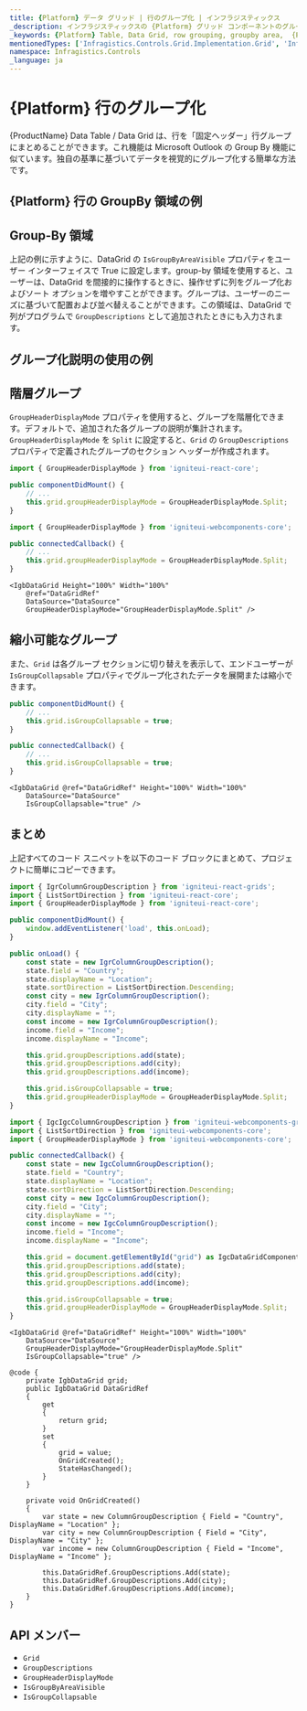 ```yaml
---
title: {Platform} データ グリッド | 行のグループ化 | インフラジスティックス
_description: インフラジスティックスの {Platform} グリッド コンポーネントのグループ行機能を使用して、行を「固定ヘッダー」行グループにまとめます。独自の基準に基づいてデータを視覚的にグループ化する簡単な方法です。{ProductName} テーブルのサンプルを是非お試しください!
_keywords: {Platform} Table, Data Grid, row grouping, groupby area,  {ProductName}, Infragistics, {Platform} テーブル, データ グリッド, 行のグループ化, groupby 領域,  インフラジスティックス
mentionedTypes: ['Infragistics.Controls.Grid.Implementation.Grid', 'Infragistics.Controls.Grid.Implementation.Column']
namespace: Infragistics.Controls
_language: ja
---
```


# {Platform} 行のグループ化

{ProductName} Data Table / Data Grid は、行を「固定ヘッダー」行グループにまとめることができます。これ機能は Microsoft Outlook の Group By 機能に似ています。独自の基準に基づいてデータを視覚的にグループ化する簡単な方法です。

## {Platform} 行の GroupBy 領域の例

<code-view style="height: 600px"
           data-demos-base-url="{environment:dvDemosBaseUrl}"
           iframe-src="{environment:dvDemosBaseUrl}/grids/data-grid-row-grouping"
           alt="{Platform} 行のグループ化の例"
           github-src="grids/data-grid/row-grouping">
</code-view>

<div class="divider--half"></div>

## Group-By 領域

上記の例に示すように、DataGrid の `IsGroupByAreaVisible` プロパティをユーザー インターフェイスで True に設定します。group-by 領域を使用すると、ユーザーは、DataGrid を間接的に操作するときに、操作せずに列をグループ化およびソート オプションを増やすことができます。グループは、ユーザーのニーズに基づいて配置および並べ替えることができます。この領域は、DataGrid で列がプログラムで `GroupDescriptions` として追加されたときにも入力されます。

## グループ化説明の使用の例

<code-view style="height: 600px"
           data-demos-base-url="{environment:dvDemosBaseUrl}"
           iframe-src="{environment:dvDemosBaseUrl}/grids/data-grid-row-group-descriptions"
           alt="{Platform} 行のグループ化の例"
           github-src="grids/data-grid/row-grouping-descriptions">
</code-view>

<div class="divider--half"></div>

## 階層グループ

`GroupHeaderDisplayMode` プロパティを使用すると、グループを階層化できます。デフォルトで、追加された各グループの説明が集計されます。`GroupHeaderDisplayMode` を `Split` に設定すると、`Grid` の `GroupDescriptions` プロパティで定義されたグループのセクション ヘッダーが作成されます。


<!-- React -->
```ts
import { GroupHeaderDisplayMode } from 'igniteui-react-core';

public componentDidMount() {
    // ...
    this.grid.groupHeaderDisplayMode = GroupHeaderDisplayMode.Split;
}
```

<!-- WebComponents -->
```ts
import { GroupHeaderDisplayMode } from 'igniteui-webcomponents-core';

public connectedCallback() {
    // ...
    this.grid.groupHeaderDisplayMode = GroupHeaderDisplayMode.Split;
}
```

```razor
<IgbDataGrid Height="100%" Width="100%"
    @ref="DataGridRef"
    DataSource="DataSource"
    GroupHeaderDisplayMode="GroupHeaderDisplayMode.Split" />
```

## 縮小可能なグループ

また、`Grid` は各グループ セクションに切り替えを表示して、エンドユーザーが `IsGroupCollapsable` プロパティでグループ化されたデータを展開または縮小できます。

<!-- React -->
```ts
public componentDidMount() {
    // ...
    this.grid.isGroupCollapsable = true;
}
```

<!-- WebComponents -->
```ts
public connectedCallback() {
    // ...
    this.grid.isGroupCollapsable = true;
}
```

```razor
<IgbDataGrid @ref="DataGridRef" Height="100%" Width="100%"
    DataSource="DataSource"
    IsGroupCollapsable="true" />
```

## まとめ

上記すべてのコード スニペットを以下のコード ブロックにまとめて、プロジェクトに簡単にコピーできます。


```ts
import { IgrColumnGroupDescription } from 'igniteui-react-grids';
import { ListSortDirection } from 'igniteui-react-core';
import { GroupHeaderDisplayMode } from 'igniteui-react-core';

public componentDidMount() {
    window.addEventListener('load', this.onLoad);
}

public onLoad() {
    const state = new IgrColumnGroupDescription();
    state.field = "Country";
    state.displayName = "Location";
    state.sortDirection = ListSortDirection.Descending;
    const city = new IgrColumnGroupDescription();
    city.field = "City";
    city.displayName = "";
    const income = new IgrColumnGroupDescription();
    income.field = "Income";
    income.displayName = "Income";

    this.grid.groupDescriptions.add(state);
    this.grid.groupDescriptions.add(city);
    this.grid.groupDescriptions.add(income);

    this.grid.isGroupCollapsable = true;
    this.grid.groupHeaderDisplayMode = GroupHeaderDisplayMode.Split;
}
```

```ts
import { IgcIgcColumnGroupDescription } from 'igniteui-webcomponents-grids';
import { ListSortDirection } from 'igniteui-webcomponents-core';
import { GroupHeaderDisplayMode } from 'igniteui-webcomponents-core';

public connectedCallback() {
    const state = new IgcColumnGroupDescription();
    state.field = "Country";
    state.displayName = "Location";
    state.sortDirection = ListSortDirection.Descending;
    const city = new IgcColumnGroupDescription();
    city.field = "City";
    city.displayName = "";
    const income = new IgcColumnGroupDescription();
    income.field = "Income";
    income.displayName = "Income";

    this.grid = document.getElementById("grid") as IgcDataGridComponent;
    this.grid.groupDescriptions.add(state);
    this.grid.groupDescriptions.add(city);
    this.grid.groupDescriptions.add(income);

    this.grid.isGroupCollapsable = true;
    this.grid.groupHeaderDisplayMode = GroupHeaderDisplayMode.Split;
}
```

```razor
<IgbDataGrid @ref="DataGridRef" Height="100%" Width="100%"
    DataSource="DataSource"
    GroupHeaderDisplayMode="GroupHeaderDisplayMode.Split"
    IsGroupCollapsable="true" />

@code {
    private IgbDataGrid grid;
    public IgbDataGrid DataGridRef
    {
        get
        {
            return grid;
        }
        set
        {
            grid = value;
            OnGridCreated();
            StateHasChanged();
        }
    }

    private void OnGridCreated()
    {
        var state = new ColumnGroupDescription { Field = "Country", DisplayName = "Location" };
        var city = new ColumnGroupDescription { Field = "City", DisplayName = "City" };
        var income = new ColumnGroupDescription { Field = "Income", DisplayName = "Income" };

        this.DataGridRef.GroupDescriptions.Add(state);
        this.DataGridRef.GroupDescriptions.Add(city);
        this.DataGridRef.GroupDescriptions.Add(income);
    }
}
```

## API メンバー

 - `Grid`
 - `GroupDescriptions`
 - `GroupHeaderDisplayMode`
 - `IsGroupByAreaVisible`
 - `IsGroupCollapsable`